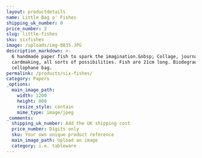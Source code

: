 ```yaml
---
layout: productdetails
name: Little Bag o' Fishes
shipping_uk_number: 0
price_number: 3
slug: little-fishes
sku: sixfishes
image: /uploads/img-0835.JPG
description_markdown: >-
  6 handmade paper fish to spark the imagination.&nbsp; Collage, journalling,
  cardmaking, all sorts of possibilities. Fish are 21cm long. Biodegradable
  cellophane bag.
permalink: /products/six-fishes/
category: Papers
_options:
  main_image_path:
    width: 1200
    height: 800
    resize_style: contain
    mime_type: image/jpeg
_comments:
  shipping_uk_number: Add the UK shipping cost
  price_number: Digits only
  sku: Your own unique product reference
  main_image_path: Upload an image
  category: i.e. tableware
---
```



